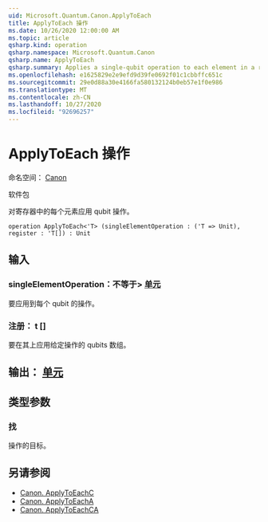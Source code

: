 ```yaml
---
uid: Microsoft.Quantum.Canon.ApplyToEach
title: ApplyToEach 操作
ms.date: 10/26/2020 12:00:00 AM
ms.topic: article
qsharp.kind: operation
qsharp.namespace: Microsoft.Quantum.Canon
qsharp.name: ApplyToEach
qsharp.summary: Applies a single-qubit operation to each element in a register.
ms.openlocfilehash: e1625829e2e9efd9d39fe0692f01c1cbbffc651c
ms.sourcegitcommit: 29e0d88a30e4166fa580132124b0eb57e1f0e986
ms.translationtype: MT
ms.contentlocale: zh-CN
ms.lasthandoff: 10/27/2020
ms.locfileid: "92696257"
---
```

# <a name="applytoeach-operation"></a>ApplyToEach 操作

命名空间： [Canon](xref:Microsoft.Quantum.Canon)

软件包 [](https://nuget.org/packages/)


对寄存器中的每个元素应用 qubit 操作。

```qsharp
operation ApplyToEach<'T> (singleElementOperation : ('T => Unit), register : 'T[]) : Unit
```


## <a name="input"></a>输入

### <a name="singleelementoperation--t--unit"></a>singleElementOperation：不等于> [单元](xref:microsoft.quantum.lang-ref.unit) 

要应用到每个 qubit 的操作。


### <a name="register--t"></a>注册： t []

要在其上应用给定操作的 qubits 数组。



## <a name="output--unit"></a>输出： [单元](xref:microsoft.quantum.lang-ref.unit)



## <a name="type-parameters"></a>类型参数

### <a name="t"></a>找

操作的目标。

## <a name="see-also"></a>另请参阅

- [Canon. ApplyToEachC](xref:Microsoft.Quantum.Canon.ApplyToEachC)
- [Canon. ApplyToEachA](xref:Microsoft.Quantum.Canon.ApplyToEachA)
- [Canon. ApplyToEachCA](xref:Microsoft.Quantum.Canon.ApplyToEachCA)